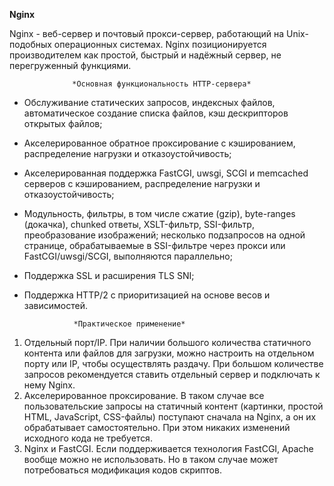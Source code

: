 **Nginx**

Nginx - веб-сервер и почтовый прокси-сервер, работающий на Unix-подобных операционных системах. 
Nginx позиционируется производителем как простой, быстрый и надёжный сервер, не перегруженный функциями.

                  *Основная функциональность HTTP-сервера*
 - Обслуживание статических запросов, индексных файлов, автоматическое создание списка файлов, кэш дескрипторов открытых файлов;
 - Акселерированное обратное проксирование с кэшированием, распределение нагрузки и отказоустойчивость;
 - Акселерированная поддержка FastCGI, uwsgi, SCGI и memcached серверов с кэшированием, распределение нагрузки и отказоустойчивость;
 - Модульность, фильтры, в том числе сжатие (gzip), byte-ranges (докачка), chunked ответы, XSLT-фильтр, SSI-фильтр, преобразование изображений; несколько подзапросов на одной странице, обрабатываемые в SSI-фильтре через прокси или FastCGI/uwsgi/SCGI, выполняются параллельно;
 - Поддержка SSL и расширения TLS SNI;
 - Поддержка HTTP/2 с приоритизацией на основе весов и зависимостей.

                  *Практическое применение*
1) Отдельный порт/IP. При наличии большого количества статичного контента или файлов для загрузки, можно настроить на отдельном порту или IP, чтобы осуществлять раздачу. При большом количестве запросов рекомендуется ставить отдельный сервер и подключать к нему Nginx.
2) Акселерированное проксирование. В таком случае все пользовательские запросы на статичный контент (картинки, простой HTML, JavaScript, CSS-файлы) поступают сначала на Nginx, а он их обрабатывает самостоятельно. При этом никаких изменений исходного кода не требуется.
3) Nginx и FastCGI. Если поддерживается технология FastCGI, Apache вообще можно не использовать. Но в таком случае может потребоваться модификация кодов скриптов.
